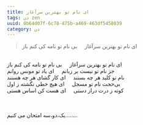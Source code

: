 ```yaml
---
title: ای نام تو بهترین سرآغاز
tags: ذن zen
uuid: 0b64d07f-6c78-475b-a469-463df5458039
category: ذن
---
```


>  ای نام تو بهترین سرآغاز  &nbsp;&nbsp;&nbsp;  بی نام تو نامه کی کنم باز    


<br>ای نام تو بهترین سرآغاز  &nbsp;&nbsp;&nbsp;  بی نام تو نامه کی کنم باز
<br>جز نام تو نیست بر زبانم  &nbsp;&nbsp;&nbsp;  ای یاد تو مونس روانم
<br>نام تو کلید هر چه بستند  &nbsp;&nbsp;&nbsp;  ای کار گشای هر چه هستند
<br>بی‌حجت نام تو مسجل  &nbsp;&nbsp;&nbsp;  ای هیچ خطی نگشته ز اول
<br>کوته ز درت دراز دستی  &nbsp;&nbsp;&nbsp;  ای هست کن اساس هستی
<br><br><br>


یک،دو،سه امتحان می کنیم........
